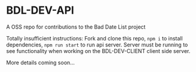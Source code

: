 # BDL-DEV-API
A OSS repo for contributions to the Bad Date List project

Totally insufficient instructions: Fork and clone this repo, `npm i` to install dependencies, `npm run start` to run api server. Server must be running to see functionality when working on the BDL-DEV-CLIENT client side server. 

More details coming soon...
